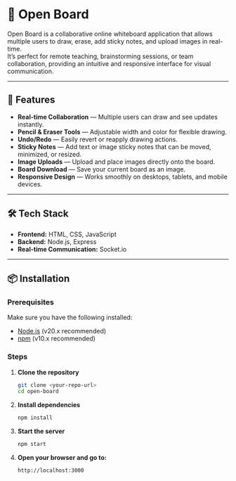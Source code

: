 # 📝 Open Board

Open Board is a collaborative online whiteboard application that allows multiple users to draw, erase, add sticky notes, and upload images in real-time.  
It’s perfect for remote teaching, brainstorming sessions, or team collaboration, providing an intuitive and responsive interface for visual communication.

---

## 🚀 Features

- **Real-time Collaboration** — Multiple users can draw and see updates instantly.
- **Pencil & Eraser Tools** — Adjustable width and color for flexible drawing.
- **Undo/Redo** — Easily revert or reapply drawing actions.
- **Sticky Notes** — Add text or image sticky notes that can be moved, minimized, or resized.
- **Image Uploads** — Upload and place images directly onto the board.
- **Board Download** — Save your current board as an image.
- **Responsive Design** — Works smoothly on desktops, tablets, and mobile devices.

---

## 🛠 Tech Stack

- **Frontend:** HTML, CSS, JavaScript
- **Backend:** Node.js, Express
- **Real-time Communication:** Socket.io

---

## 📦 Installation

### Prerequisites
Make sure you have the following installed:
- [Node.js](https://nodejs.org/) (v20.x recommended)
- [npm](https://www.npmjs.com/) (v10.x recommended)

### Steps
1. **Clone the repository**
   ```bash
   git clone <your-repo-url>
   cd open-board

  2. **Install dependencies**
     ```bash
     npm install

 3. **Start the server**
    ```bash
    npm start

4. **Open your browser and go to:**
    ```bash
    http://localhost:3000
